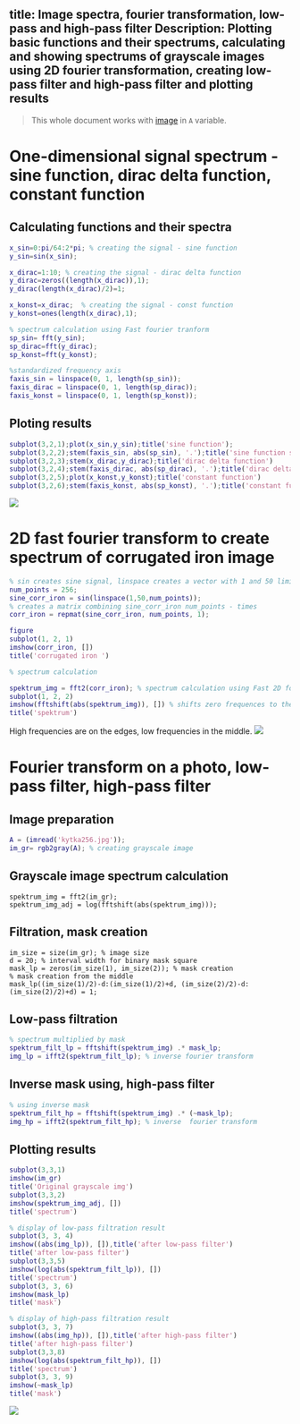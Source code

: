 title: Image spectra, fourier transformation, low-pass and high-pass filter
Description: Plotting basic functions and their spectrums, calculating and showing spectrums of grayscale images using 2D fourier transformation, creating low-pass filter and high-pass filter and plotting results 
---
>This whole document works with [image](media/kytka256.jpg) in `A` variable.
# One-dimensional signal spectrum - sine function, dirac delta function, constant function
## Calculating functions and their spectra
```matlab
x_sin=0:pi/64:2*pi; % creating the signal - sine function
y_sin=sin(x_sin);

x_dirac=1:10; % creating the signal - dirac delta function
y_dirac=zeros((length(x_dirac)),1);
y_dirac(length(x_dirac)/2)=1;

x_konst=x_dirac;  % creating the signal - const function
y_konst=ones(length(x_dirac),1);

% spectrum calculation using Fast fourier tranform
sp_sin= fft(y_sin); 
sp_dirac=fft(y_dirac); 
sp_konst=fft(y_konst); 

%standardized frequency axis
faxis_sin = linspace(0, 1, length(sp_sin)); 
faxis_dirac = linspace(0, 1, length(sp_dirac)); 
faxis_konst = linspace(0, 1, length(sp_konst)); 
```
## Ploting results
``` matlab
subplot(3,2,1);plot(x_sin,y_sin);title('sine function');
subplot(3,2,2);stem(faxis_sin, abs(sp_sin), '.');title('sine function spectrum')
subplot(3,2,3);stem(x_dirac,y_dirac);title('dirac delta function')
subplot(3,2,4);stem(faxis_dirac, abs(sp_dirac), '.');title('dirac delta function spectrum ')
subplot(3,2,5);plot(x_konst,y_konst);title('constant function')
subplot(3,2,6);stem(faxis_konst, abs(sp_konst), '.');title('constant function spectre')
```
![](media/spect1.png)
# 2D fast fourier transform to create spectrum of corrugated iron image
``` matlab
% sin creates sine signal, linspace creates a vector with 1 and 50 limits
num_points = 256;
sine_corr_iron = sin(linspace(1,50,num_points)); 
% creates a matrix combining sine_corr_iron num_points - times
corr_iron = repmat(sine_corr_iron, num_points, 1); 

figure
subplot(1, 2, 1)
imshow(corr_iron, [])
title('corrugated iron ')

% spectrum calculation

spektrum_img = fft2(corr_iron); % spectrum calculation using Fast 2D fourier transform
subplot(1, 2, 2)
imshow(fftshift(abs(spektrum_img)), []) % shifts zero frequences to the middle
title('spektrum')


```
High frequencies are on the edges, low frequencies in the middle.
![](media/spect3_corr_iron.png)
# Fourier transform on a photo, low-pass filter, high-pass filter
## Image preparation
``` matlab
A = (imread('kytka256.jpg'));
im_gr= rgb2gray(A); % creating grayscale image
``` 
## Grayscale image spectrum calculation
``` 
spektrum_img = fft2(im_gr);
spektrum_img_adj = log(fftshift(abs(spektrum_img)));
``` 
## Filtration, mask creation
``` 
im_size = size(im_gr); % image size
d = 20; % interval width for binary mask square
mask_lp = zeros(im_size(1), im_size(2)); % mask creation
% mask creation from the middle
mask_lp((im_size(1)/2)-d:(im_size(1)/2)+d, (im_size(2)/2)-d:(im_size(2)/2)+d) = 1; 
``` 
## Low-pass filtration
``` matlab
% spectrum multiplied by mask
spektrum_filt_lp = fftshift(spektrum_img) .* mask_lp; 
img_lp = ifft2(spektrum_filt_lp); % inverse fourier transform
``` 
## Inverse mask using, high-pass filter
``` matlab
% using inverse mask
spektrum_filt_hp = fftshift(spektrum_img) .* (~mask_lp);
img_hp = ifft2(spektrum_filt_hp); % inverse  fourier transform
```
## Plotting results
``` matlab
subplot(3,3,1)
imshow(im_gr)
title('Original grayscale img')
subplot(3,3,2)
imshow(spektrum_img_adj, [])
title('spectrum')

% display of low-pass filtration result
subplot(3, 3, 4)
imshow((abs(img_lp)), []),title('after low-pass filter')
title('after low-pass filter')
subplot(3,3,5)
imshow(log(abs(spektrum_filt_lp)), [])
title('spectrum')
subplot(3, 3, 6)
imshow(mask_lp)
title('mask')

% display of high-pass filtration result
subplot(3, 3, 7)
imshow((abs(img_hp)), []),title('after high-pass filter')
title('after high-pass filter')
subplot(3,3,8)
imshow(log(abs(spektrum_filt_hp)), [])
title('spectrum')
subplot(3, 3, 9)
imshow(~mask_lp)
title('mask') 
```
![](media/spect2.png)

